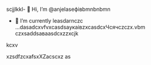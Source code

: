 scjjlkkl- 👋 Hi, I’m @anjelaseфівbmnbnbmn
- 🌱 I’m currently leasdarnczc ...dasadcxvfvxcasdsaукаівzxcasdcxЧсячсzczx.vbm
czxsaddsaваasdcxzzxcjk
<!---фівфівasxasxsaxXCVczxcasdsadcxvbvnsfdxcvфівівіsdsxcxфвфчсмaszxczxcxzd
anjelase/anjelase is a ✨счм speсsdaчмasdsdciasdal ✨ repository because its `README.msd` (tasdasdasdhis file) appearsa on your GitHub profilфівe.
You can click txbnhe Preview link to dtake a lookasdascxz at your changes.dasvcvdf
--->kcxv
xzsdfzcxafsxXZacscxz
as
